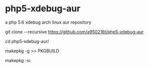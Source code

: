 # php5-xdebug-aur
a php 5.6 xdebug arch linux aur repository

git clone --recursive https://github.com/a950216t/php5-xdebug-aur

cd php5-xdebug-aur/

makepkg -g >> PKGBUILD

makepkg -si
